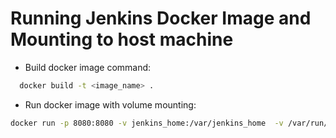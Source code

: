 # Running Jenkins Docker Image and Mounting to host machine

* Build docker image command:
```bash
  docker build -t <image_name> .
  ```
* Run docker image with volume mounting: 
```bash
docker run -p 8080:8080 -v jenkins_home:/var/jenkins_home  -v /var/run/docker.sock:/var/run/docker.sock  <image_name>
```

